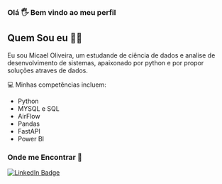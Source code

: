 ### Olá 🖐 Bem vindo ao meu perfil
## Quem Sou eu 🧔🏻 
Eu sou Micael Oliveira, um estudande de ciência de dados e analise de desenvolvimento de sistemas, apaixonado por python e por propor soluções atraves de dados.

💻 Minhas competências incluem:

- Python
- MYSQL e SQL
- AirFlow
- Pandas
- FastAPI
- Power BI

### Onde me Encontrar 📌
[![LinkedIn Badge](https://img.shields.io/badge/-MicaelOliveira-6495ED?style=flat-square&labelColor=6495ED&logo=linkedin&logoColor=white&link=https://www.linkedin.com/in/MicaelOliveira)](https://www.linkedin.com/in/micaeloliveira-ms)


